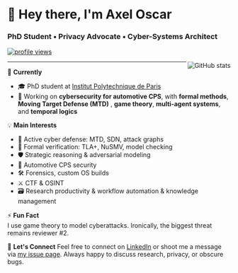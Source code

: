 <h1 align="left" id="axeloscar-title">👋 Hey there, I'm Axel Oscar</h1>
<h3 align="left">PhD Student • Privacy Advocate • Cyber-Systems Architect</h3>

<p align="left">
  <a href="https://github.com/axeloscar">
    <img src="https://komarev.com/ghpvc/?username=axeloscar" alt="profile views" />
  </a>
</p>

<a href="#axeloscar-title">
  <img src="https://github-readme-stats.vercel.app/api?username=axeloscar&show_icons=true&theme=default" alt="GitHub stats" align="right" />
</a>

---

🔬 **Currently**  
- 🎓 PhD student at [Institut Polytechnique de Paris](https://www.ip-paris.fr/)  
- 🔐 Working on **cybersecurity for automotive CPS**, with **formal methods**, **Moving Target Defense (MTD)** , **game theory**, **multi-agent systems**, and **temporal logics** 

💡 **Main Interests**  
- 🔄 Active cyber defense: MTD, SDN, attack graphs  
- 🧠 Formal verification: TLA+, NuSMV, model checking  
- 🛡 Strategic reasoning & adversarial modeling 
- 🚗 Automotive CPS security  
- 🛠️ Forensics, custom OS builds
- ⚔️ CTF & OSINT
- 🗃️ Research productivity & workflow automation & knowledge management 

⚡️ **Fun Fact**  
I use game theory to model cyberattacks. Ironically, the biggest threat remains reviewer #2.

🤝 **Let's Connect**
Feel free to connect on [LinkedIn](https://www.linkedin.com/in/axeloscar) or shoot me a message via [my issue page](https://github.com/axeloscar/axeloscar/issues). Always happy to discuss research, privacy, or obscure bugs.



